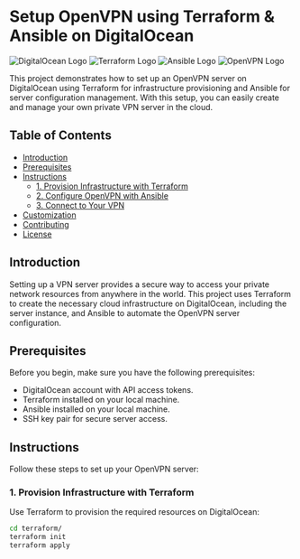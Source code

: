# Setup OpenVPN using Terraform & Ansible on DigitalOcean

![DigitalOcean Logo](images/digitalocean-logo.png)
![Terraform Logo](images/terraform-logo.png)
![Ansible Logo](images/ansible-logo.png)
![OpenVPN Logo](images/openvpn-logo.png)

This project demonstrates how to set up an OpenVPN server on DigitalOcean using Terraform for infrastructure provisioning and Ansible for server configuration management. With this setup, you can easily create and manage your own private VPN server in the cloud.

## Table of Contents

- [Introduction](#introduction)
- [Prerequisites](#prerequisites)
- [Instructions](#instructions)
  - [1. Provision Infrastructure with Terraform](#1-provision-infrastructure-with-terraform)
  - [2. Configure OpenVPN with Ansible](#2-configure-openvpn-with-ansible)
  - [3. Connect to Your VPN](#3-connect-to-your-vpn)
- [Customization](#customization)
- [Contributing](#contributing)
- [License](#license)

## Introduction

Setting up a VPN server provides a secure way to access your private network resources from anywhere in the world. This project uses Terraform to create the necessary cloud infrastructure on DigitalOcean, including the server instance, and Ansible to automate the OpenVPN server configuration.

## Prerequisites

Before you begin, make sure you have the following prerequisites:

- DigitalOcean account with API access tokens.
- Terraform installed on your local machine.
- Ansible installed on your local machine.
- SSH key pair for secure server access.

## Instructions

Follow these steps to set up your OpenVPN server:

### 1. Provision Infrastructure with Terraform

Use Terraform to provision the required resources on DigitalOcean:

```bash
cd terraform/
terraform init
terraform apply
